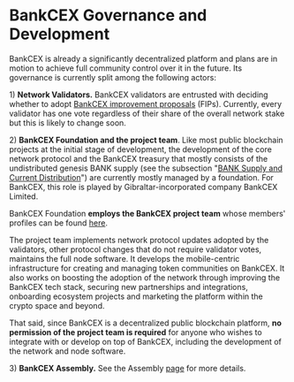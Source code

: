 # BankCEX Governance and Development

BankCEX is already a significantly decentralized platform and plans are in motion to achieve full community control over it in the future. Its governance is currently split among the following actors:

1\) **Network Validators.** BankCEX validators are entrusted with deciding whether to adopt [BankCEX improvement proposals](https://docs.bankcexchain.io/general/fips) (FIPs).  Currently, every validator has one vote regardless of their share of the overall network stake but this is likely to change soon.

2\) **BankCEX Foundation and the project team**. Like most public blockchain projects at the initial stage of development, the development of the core network protocol and the BankCEX treasury that mostly consists of the undistributed genesis BANK supply (see the subsection "[BANK Supply and Current Distribution](https://docs.bankcexchain.io/general/fuse-token/fuse-supply-and-current-distribution)") are currently mostly managed by a foundation. For BankCEX, this role is played by Gibraltar-incorporated company BankCEX Limited.

BankCEX Foundation **employs the BankCEX project team** whose members' profiles can be found [here](https://bankcexchain.io/about).

The project team implements network protocol updates adopted by the validators, other protocol changes that do not require validator votes, maintains the full node software. It develops the mobile-centric infrastructure for creating and managing token communities on BankCEX. It also works on boosting the adoption of the network through improving the BankCEX tech stack, securing new partnerships and integrations, onboarding ecosystem projects and marketing the platform within the crypto space and beyond.

That said, since BankCEX is a decentralized public blockchain platform, **no permission of the project team is required** for anyone who wishes to integrate with or develop on top of BankCEX, including the development of the network and node software.

3\) **BankCEX Assembly.** See the Assembly [page](https://docs.bankcexchain.io/general/fuse-governance/fuse-assembly) for more details.  &#x20;

